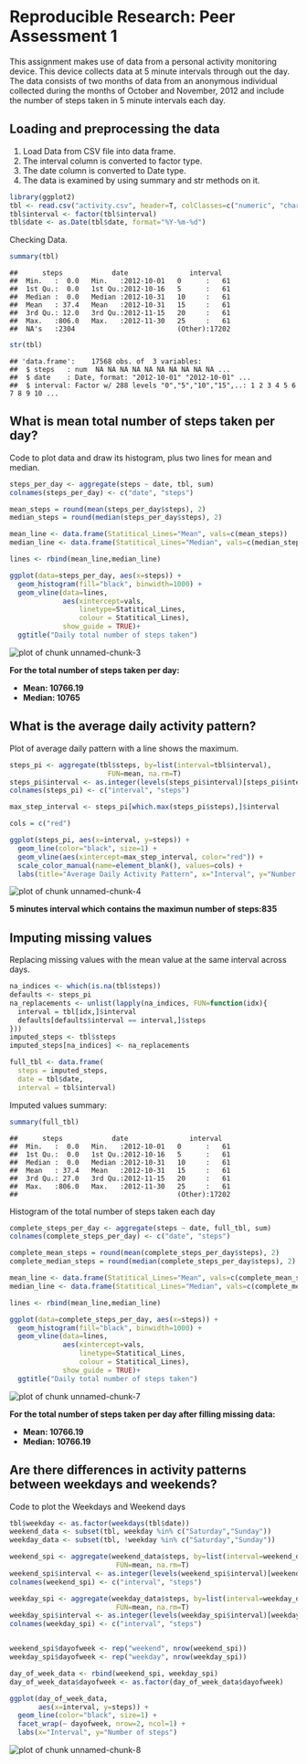 # Reproducible Research: Peer Assessment 1

This assignment makes use of data from a personal activity monitoring device. This device collects data at 5 minute intervals through out the day. The data consists of two months of data from an anonymous individual collected during the months of October and November, 2012 and include the number of steps taken in 5 minute intervals each day.

## Loading and preprocessing the data
1. Load Data from CSV file into data frame.
2. The interval column is converted to factor type.
3. The date column is converted to Date type.
4. The data is examined by using summary and str methods on it.


```r
library(ggplot2)
tbl <- read.csv("activity.csv", header=T, colClasses=c("numeric", "character", "numeric"))
tbl$interval <- factor(tbl$interval)
tbl$date <- as.Date(tbl$date, format="%Y-%m-%d")
```

Checking Data.

```r
summary(tbl)
```

```
##      steps            date               interval    
##  Min.   :  0.0   Min.   :2012-10-01   0      :   61  
##  1st Qu.:  0.0   1st Qu.:2012-10-16   5      :   61  
##  Median :  0.0   Median :2012-10-31   10     :   61  
##  Mean   : 37.4   Mean   :2012-10-31   15     :   61  
##  3rd Qu.: 12.0   3rd Qu.:2012-11-15   20     :   61  
##  Max.   :806.0   Max.   :2012-11-30   25     :   61  
##  NA's   :2304                         (Other):17202
```

```r
str(tbl)
```

```
## 'data.frame':	17568 obs. of  3 variables:
##  $ steps   : num  NA NA NA NA NA NA NA NA NA NA ...
##  $ date    : Date, format: "2012-10-01" "2012-10-01" ...
##  $ interval: Factor w/ 288 levels "0","5","10","15",..: 1 2 3 4 5 6 7 8 9 10 ...
```

## What is mean total number of steps taken per day?

Code to plot data and draw its histogram, plus two lines for mean and median.


```r
steps_per_day <- aggregate(steps ~ date, tbl, sum)
colnames(steps_per_day) <- c("date", "steps")

mean_steps = round(mean(steps_per_day$steps), 2)
median_steps = round(median(steps_per_day$steps), 2)

mean_line <- data.frame(Statitical_Lines="Mean", vals=c(mean_steps))
median_line <- data.frame(Statitical_Lines="Median", vals=c(median_steps))

lines <- rbind(mean_line,median_line)

ggplot(data=steps_per_day, aes(x=steps)) +
  geom_histogram(fill="black", binwidth=1000) +
  geom_vline(data=lines, 
             aes(xintercept=vals, 
                 linetype=Statitical_Lines,
                 colour = Statitical_Lines),
             show_guide = TRUE)+
  ggtitle("Daily total number of steps taken")
```

![plot of chunk unnamed-chunk-3](figure/unnamed-chunk-3.png) 

**For the total number of steps taken per day:**  
- **Mean: 10766.19**
- **Median: 10765**


## What is the average daily activity pattern?

Plot of average daily pattern with a line shows the maximum.


```r
steps_pi <- aggregate(tbl$steps, by=list(interval=tbl$interval),
                        FUN=mean, na.rm=T)
steps_pi$interval <- as.integer(levels(steps_pi$interval)[steps_pi$interval])
colnames(steps_pi) <- c("interval", "steps")

max_step_interval <- steps_pi[which.max(steps_pi$steps),]$interval

cols = c("red")

ggplot(steps_pi, aes(x=interval, y=steps)) +   
  geom_line(color="black", size=1) +  
  geom_vline(aes(xintercept=max_step_interval, color="red")) +  
  scale_color_manual(name=element_blank(), values=cols) +     
  labs(title="Average Daily Activity Pattern", x="Interval", y="Number of steps")
```

![plot of chunk unnamed-chunk-4](figure/unnamed-chunk-4.png) 

**5 minutes interval which contains the maximun number of steps:835**

## Imputing missing values

Replacing missing values with the mean value at the same interval across days.


```r
na_indices <- which(is.na(tbl$steps))
defaults <- steps_pi
na_replacements <- unlist(lapply(na_indices, FUN=function(idx){
  interval = tbl[idx,]$interval
  defaults[defaults$interval == interval,]$steps
}))
imputed_steps <- tbl$steps
imputed_steps[na_indices] <- na_replacements

full_tbl <- data.frame(  
  steps = imputed_steps,  
  date = tbl$date,  
  interval = tbl$interval)
```

Imputed values summary:

```r
summary(full_tbl)
```

```
##      steps            date               interval    
##  Min.   :  0.0   Min.   :2012-10-01   0      :   61  
##  1st Qu.:  0.0   1st Qu.:2012-10-16   5      :   61  
##  Median :  0.0   Median :2012-10-31   10     :   61  
##  Mean   : 37.4   Mean   :2012-10-31   15     :   61  
##  3rd Qu.: 27.0   3rd Qu.:2012-11-15   20     :   61  
##  Max.   :806.0   Max.   :2012-11-30   25     :   61  
##                                       (Other):17202
```

Histogram of the total number of steps taken each day


```r
complete_steps_per_day <- aggregate(steps ~ date, full_tbl, sum)
colnames(complete_steps_per_day) <- c("date", "steps")

complete_mean_steps = round(mean(complete_steps_per_day$steps), 2)
complete_median_steps = round(median(complete_steps_per_day$steps), 2)

mean_line <- data.frame(Statitical_Lines="Mean", vals=c(complete_mean_steps))
median_line <- data.frame(Statitical_Lines="Median", vals=c(complete_median_steps))

lines <- rbind(mean_line,median_line)

ggplot(data=complete_steps_per_day, aes(x=steps)) +
  geom_histogram(fill="black", binwidth=1000) +
  geom_vline(data=lines, 
             aes(xintercept=vals, 
                 linetype=Statitical_Lines,
                 colour = Statitical_Lines),
             show_guide = TRUE)+
  ggtitle("Daily total number of steps taken")
```

![plot of chunk unnamed-chunk-7](figure/unnamed-chunk-7.png) 

**For the total number of steps taken per day after filling missing data:**  
- **Mean: 10766.19**
- **Median: 10766.19**

## Are there differences in activity patterns between weekdays and weekends?

Code to plot the Weekdays and Weekend days


```r
tbl$weekday <- as.factor(weekdays(tbl$date))
weekend_data <- subset(tbl, weekday %in% c("Saturday","Sunday"))
weekday_data <- subset(tbl, !weekday %in% c("Saturday","Sunday"))

weekend_spi <- aggregate(weekend_data$steps, by=list(interval=weekend_data$interval),
                          FUN=mean, na.rm=T)
weekend_spi$interval <- as.integer(levels(weekend_spi$interval)[weekend_spi$interval])
colnames(weekend_spi) <- c("interval", "steps")

weekday_spi <- aggregate(weekday_data$steps, by=list(interval=weekday_data$interval),
                          FUN=mean, na.rm=T)
weekday_spi$interval <- as.integer(levels(weekday_spi$interval)[weekday_spi$interval])
colnames(weekday_spi) <- c("interval", "steps")


weekend_spi$dayofweek <- rep("weekend", nrow(weekend_spi))
weekday_spi$dayofweek <- rep("weekday", nrow(weekday_spi))

day_of_week_data <- rbind(weekend_spi, weekday_spi)
day_of_week_data$dayofweek <- as.factor(day_of_week_data$dayofweek)

ggplot(day_of_week_data, 
       aes(x=interval, y=steps)) + 
  geom_line(color="black", size=1) + 
  facet_wrap(~ dayofweek, nrow=2, ncol=1) +
  labs(x="Interval", y="Number of steps")
```

![plot of chunk unnamed-chunk-8](figure/unnamed-chunk-8.png) 
